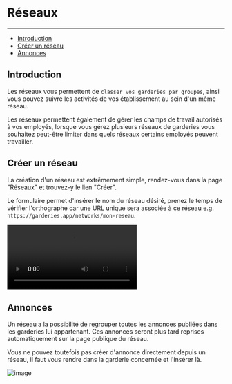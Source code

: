 # Réseaux

---

- [Introduction](#section-1)
- [Créer un réseau](#section-2)
- [Annonces](#section-3)

<a name="section-1"></a>
## Introduction

Les réseaux vous permettent de `classer vos garderies par groupes`, ainsi vous pouvez suivre les activités de vos établissement au sein d'un même réseau.

Les réseaux permettent également de gérer les champs de travail autorisés à vos employés, lorsque vous gérez plusieurs réseaux de garderies vous souhaitez peut-être limiter dans quels réseaux certains employés peuvent travailler.

<a name="section-2"></a>
## Créer un réseau

La création d'un réseau est extrêmement simple, rendez-vous dans la page "Réseaux" et trouvez-y le lien "Créer".

Le formulaire permet d'insérer le nom du réseau désiré, prenez le temps de vérifier l'orthographe car une URL unique sera associée à ce réseau e.g. `https://garderies.app/networks/mon-reseau`.

<div class="embed-responsive embed-responsive-16by9">
    <video autoplay="autoplay" loop class="embed-responsive-item">
        <source src="/img/docs/create-network.mp4" type="video/mp4">
    </video>
</div>

<a name="section-3"></a>
## Annonces

Un réseau a la possibilité de regrouper toutes les annonces publiées dans les garderies lui appartenant. Ces annonces seront plus tard reprises automatiquement sur la page publique du réseau.

Vous ne pouvez toutefois pas créer d'annonce directement depuis un réseau, il faut vous rendre dans la garderie concernée et l'insérer là.

![image](/img/docs/schema-ads-network.png)